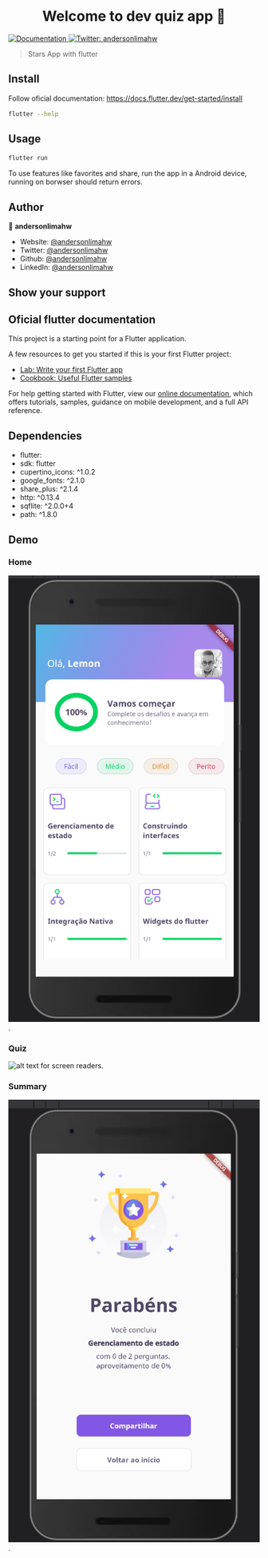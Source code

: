 <h1 align="center">Welcome to dev quiz app 👋</h1>
<p>
  <a href="flutter.dev/docs/cookbook" target="_blank">
    <img alt="Documentation" src="https://img.shields.io/badge/documentation-yes-brightgreen.svg" />
  </a>
  <a href="https://twitter.com/andersonlimahw" target="_blank">
    <img alt="Twitter: andersonlimahw" src="https://img.shields.io/twitter/follow/andersonlimahw.svg?style=social" />
  </a>
</p>

> Stars App with flutter

## Install

Follow oficial documentation: https://docs.flutter.dev/get-started/install

```sh
flutter --help
```

## Usage

```sh
flutter run
```

To use features like favorites and share, run the app in a Android device, running on borwser should return errors.

## Author

👤 **andersonlimahw**

* Website: [@andersonlimahw](https://instagram.com/andersonlimahw)
* Twitter: [@andersonlimahw](https://twitter.com/andersonlimahw)
* Github:  [@andersonlimahw](https://github.com/andersonlimahw)
* LinkedIn: [@andersonlimahw](https://linkedin.com/in/andersonlimahw)

## Show your support

## Oficial flutter documentation

This project is a starting point for a Flutter application.

A few resources to get you started if this is your first Flutter project:

- [Lab: Write your first Flutter app](https://flutter.dev/docs/get-started/codelab)
- [Cookbook: Useful Flutter samples](https://flutter.dev/docs/cookbook)

For help getting started with Flutter, view our
[online documentation](https://flutter.dev/docs), which offers tutorials,
samples, guidance on mobile development, and a full API reference.

## Dependencies
* flutter:
* sdk: flutter
* cupertino_icons: ^1.0.2
* google_fonts: ^2.1.0
* share_plus: ^2.1.4
* http: ^0.13.4
* sqflite: ^2.0.0+4
* path: ^1.8.0

## Demo

### Home
![alt text for screen readers](/assets/images/demo/home.PNG "home").

### Quiz
![alt text for screen readers](/assets/images/demo/quiz.PNG "quiz").

### Summary
![alt text for screen readers](/assets/images/demo/summary.PNG "home").
